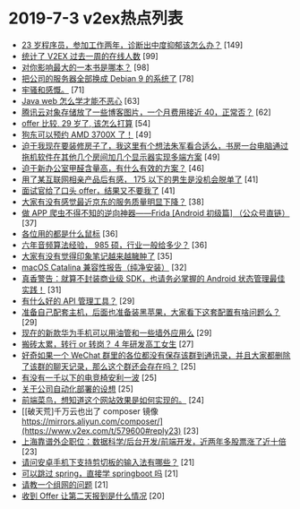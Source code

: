 # 2019-7-3 v2ex热点列表

+ [23 岁程序员，参加工作两年，诊断出中度抑郁该怎么办？](https://www.v2ex.com/t/579513#reply149) [149]
+ [统计了 V2EX 过去一周的在线人数](https://www.v2ex.com/t/579484#reply99) [99]
+ [对你影响最大的一本书是哪本？](https://www.v2ex.com/t/579586#reply98) [98]
+ [把公司的服务器全部换成 Debian 9 的系统了](https://www.v2ex.com/t/579620#reply78) [78]
+ [牢骚和感慨。](https://www.v2ex.com/t/579598#reply71) [71]
+ [Java web 怎么学才能不恶心](https://www.v2ex.com/t/579654#reply63) [63]
+ [腾讯云对象存储放了一些博客图片，一个月费用接近 40，正常否？](https://www.v2ex.com/t/579567#reply62) [62]
+ [offer 比较, 29 岁了, 该怎么打算](https://www.v2ex.com/t/579522#reply54) [54]
+ [狗东可以预约 AMD 3700X 了！](https://www.v2ex.com/t/579639#reply49) [49]
+ [迫于我现在要装修房子了，我这里有个想法朱军看合适么，书房一台电脑通过拖机软件在其他几个房间加几个显示器实现多端方案](https://www.v2ex.com/t/579494#reply49) [49]
+ [迫于新办公室甲醛含量高，有什么有效的方案？](https://www.v2ex.com/t/579509#reply46) [46]
+ [用了某互联网相亲产品后有感， 175 以下的男生是没机会脱单了](https://www.v2ex.com/t/579687#reply41) [41]
+ [面试官给了口头 offer，结果又不要我了](https://www.v2ex.com/t/579581#reply41) [41]
+ [大家有没有感觉最近京东的服务质量明显下降？](https://www.v2ex.com/t/579643#reply38) [38]
+ [做 APP 爬虫不得不知的逆向神器——Frida [Android 初级篇] （公众号直链）](https://www.v2ex.com/t/579502#reply37) [37]
+ [各位用的都是什么鼠标](https://www.v2ex.com/t/579722#reply36) [36]
+ [六年音频算法经验， 985 硕，行业一般给多少？](https://www.v2ex.com/t/579553#reply36) [36]
+ [大家有没有觉得印象笔记越来越臃肿了](https://www.v2ex.com/t/579560#reply35) [35]
+ [macOS Catalina 兼容性报告（纯净安装）](https://www.v2ex.com/t/579617#reply32) [32]
+ [真香警告：就算不封装商业级 SDK，也请务必掌握的 Android 状态管理最佳实践！](https://www.v2ex.com/t/579615#reply31) [31]
+ [有什么好的 API 管理工具？](https://www.v2ex.com/t/579699#reply29) [29]
+ [准备自己配套主机，后面也准备装黑苹果，大家看下这套配置有啥问题么？](https://www.v2ex.com/t/579514#reply29) [29]
+ [现在的新款华为手机可以用油管和一些墙外应用么](https://www.v2ex.com/t/579539#reply29) [29]
+ [搬砖太累，转行 or 转岗？ 4 年研发高工女生](https://www.v2ex.com/t/579506#reply27) [27]
+ [好奇如果一个 WeChat 群里的各位都没有保存该群到通讯录，并且大家都删除了该群的聊天记录，那么这个群还会存在吗？](https://www.v2ex.com/t/579642#reply25) [25]
+ [有没有一千以下的电竞椅安利一波](https://www.v2ex.com/t/579665#reply25) [25]
+ [关于公司自动化部署的设想](https://www.v2ex.com/t/579576#reply25) [25]
+ [前端菜鸟，想知道这个网站效果是如何实现的。](https://www.v2ex.com/t/579720#reply24) [24]
+ [[破天荒]千万云也出了 composer 镜像 https://mirrors.aliyun.com/composer/](https://www.v2ex.com/t/579600#reply23) [23]
+ [上海靠谱外企职位：数据科学/后台开发/前端开发，近两年多股票涨了近十倍](https://www.v2ex.com/t/579516#reply23) [23]
+ [请问安卓手机下支持剪切板的输入法有哪些？](https://www.v2ex.com/t/579682#reply21) [21]
+ [可以跳过 spring，直接学 springboot 吗](https://www.v2ex.com/t/579700#reply21) [21]
+ [请教一个组网的问题](https://www.v2ex.com/t/579572#reply21) [21]
+ [收到 Offer 让第二天报到是什么情况](https://www.v2ex.com/t/579744#reply20) [20]
